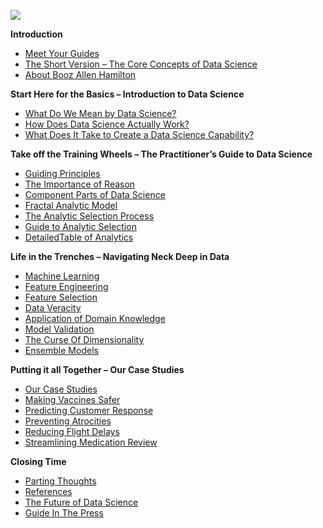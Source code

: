 ![](figures/Outline.png?raw=true)

**Introduction**

- [Meet Your Guides](https://github.com/booz-allen-hamilton/The-Field-Guide-to-Data-Science/blob/master/MeetYourGuides.md "Meet Your Guides")
- [The Short Version – The Core Concepts of Data Science](https://github.com/booz-allen-hamilton/The-Field-Guide-to-Data-Science/blob/master/TheShortVersion.md "The Short Version – The Core Concepts of Data Science")
- [About Booz Allen Hamilton](https://github.com/booz-allen-hamilton/The-Field-Guide-to-Data-Science/blob/master/Intro%20(2015)/AboutBoozAllenHamilton.md "About Booz Allen Hamilton")

**Start Here for the Basics – Introduction to Data Science**

- [What Do We Mean by Data Science?](https://github.com/booz-allen-hamilton/The-Field-Guide-to-Data-Science/blob/master/StartHereForTheBasics-Intro/DataScienceDefined.md "What Do We Mean by Data Science?")
- [How Does Data Science Actually Work?](https://github.com/booz-allen-hamilton/The-Field-Guide-to-Data-Science/blob/master/StartHereForTheBasics-Intro/HowItWorks.md "How Does Data Science Actually Work?")
- [What Does It Take to Create a Data Science Capability?](https://github.com/booz-allen-hamilton/The-Field-Guide-to-Data-Science/blob/master/StartHereForTheBasics-Intro/CreatingCapability.md "What Does It Take to Create a Data Science Capability?")

**Take off the Training Wheels – The Practitioner’s Guide to Data Science**

- [Guiding Principles](https://github.com/booz-allen-hamilton/The-Field-Guide-to-Data-Science/blob/master/TakingOffTheTrainingWheels/GuidingPrinciples.md "Guiding Principles")
- [The Importance of Reason](https://github.com/booz-allen-hamilton/The-Field-Guide-to-Data-Science/blob/master/TakingOffTheTrainingWheels/TheImportanceOfReason.md "The Importance of Reason")
- [Component Parts of Data Science](https://github.com/booz-allen-hamilton/The-Field-Guide-to-Data-Science/blob/master/TakingOffTheTrainingWheels/ComponentPartsOfDataScience.md "Component Parts of Data Science")
- [Fractal Analytic Model](https://github.com/booz-allen-hamilton/The-Field-Guide-to-Data-Science/blob/master/TakingOffTheTrainingWheels/FractalAnalyticModel.md "Fractal Analytic Model")
- [The Analytic Selection Process](https://github.com/booz-allen-hamilton/The-Field-Guide-to-Data-Science/blob/master/TakingOffTheTrainingWheels/TheAnalyticSelectionProcess.md "The Analytic Selection Process ")
- [Guide to Analytic Selection](https://github.com/booz-allen-hamilton/The-Field-Guide-to-Data-Science/blob/master/TakingOffTheTrainingWheels/GuideToAnalyticSelection.md "Guide to Analytic Selection")
- [DetailedTable of Analytics](https://github.com/booz-allen-hamilton/The-Field-Guide-to-Data-Science/blob/master/TakingOffTheTrainingWheels/DetailedTableOfAnalytics.md "Detailed Table of Analytics")

**Life in the Trenches – Navigating Neck Deep in Data**

- [Machine Learning](https://github.com/booz-allen-hamilton/The-Field-Guide-to-Data-Science/tree/master/LifeInTheTrenches-LessonsLearned/MachineLearning "Machine Learning")
- [Feature Engineering](https://github.com/booz-allen-hamilton/The-Field-Guide-to-Data-Science/tree/master/LifeInTheTrenches-LessonsLearned/FeatureEngineering "Feature Engineering")
- [Feature Selection](https://github.com/booz-allen-hamilton/The-Field-Guide-to-Data-Science/tree/master/LifeInTheTrenches-LessonsLearned/FeatureSelection "Feature Selection")
- [Data Veracity](https://github.com/booz-allen-hamilton/The-Field-Guide-to-Data-Science/tree/master/LifeInTheTrenches-LessonsLearned/DataVeracity "Data Veracity")
- [Application of Domain Knowledge](https://github.com/booz-allen-hamilton/The-Field-Guide-to-Data-Science/tree/master/LifeInTheTrenches-LessonsLearned/AppDomainKnowledge "Application of Domain Knowledge")
- [Model Validation](https://github.com/booz-allen-hamilton/The-Field-Guide-to-Data-Science/tree/master/LifeInTheTrenches-LessonsLearned/ModelValidation "Model Validation")
- [The Curse Of Dimensionality](https://github.com/booz-allen-hamilton/The-Field-Guide-to-Data-Science/tree/master/LifeInTheTrenches-LessonsLearned/CurseOfDimensionality "The Curse of Dimensionality")
- [Ensemble Models](https://github.com/booz-allen-hamilton/The-Field-Guide-to-Data-Science/tree/master/LifeInTheTrenches-LessonsLearned/EnsembleModels "Ensemble Models")

**Putting it all Together – Our Case Studies**
- [Our Case Studies](https://github.com/booz-allen-hamilton/The-Field-Guide-to-Data-Science/blob/master/PuttingItAllTogether/OurCaseStudies.md "Our Case Studies")
- [Making Vaccines Safer](https://github.com/booz-allen-hamilton/The-Field-Guide-to-Data-Science/blob/master/PuttingItAllTogether/MakingVaccinesSafer.md "Making Vaccines Safer")
- [Predicting Customer Response](https://github.com/booz-allen-hamilton/The-Field-Guide-to-Data-Science/blob/master/PuttingItAllTogether/PredictingCustomerResponse.md "Predicting Customer Response")
- [Preventing Atrocities](https://github.com/booz-allen-hamilton/The-Field-Guide-to-Data-Science/blob/master/PuttingItAllTogether/PreventingAtrocities.md "PreventingAtrocities")
- [Reducing Flight Delays](https://github.com/booz-allen-hamilton/The-Field-Guide-to-Data-Science/blob/master/PuttingItAllTogether/ReducingFlightDelays.md "Reducing Flight Delays")
- [Streamlining Medication Review](https://github.com/booz-allen-hamilton/The-Field-Guide-to-Data-Science/blob/master/PuttingItAllTogether/StreamliningMedicationReview.md "Streamlining Medication Review")

**Closing Time**

- [Parting Thoughts](https://github.com/booz-allen-hamilton/The-Field-Guide-to-Data-Science/blob/master/ClosingTime/PartingThoughts.md "Parting Thoughts")
- [References](https://github.com/booz-allen-hamilton/The-Field-Guide-to-Data-Science/blob/master/ClosingTime/References.md "References")
- [The Future of Data Science](https://github.com/booz-allen-hamilton/The-Field-Guide-to-Data-Science/blob/master/ClosingTime/TheFutureOfDataScience.md "The Future of Data Science")
- [Guide In The Press](https://github.com/booz-allen-hamilton/The-Field-Guide-to-Data-Science/blob/master/ClosingTime/GuideInThePress.md "Guide In The Press")

